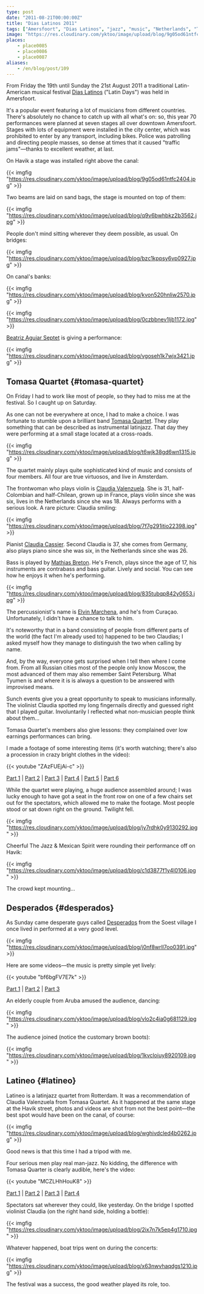 ```yaml
---
type: post
date: "2011-08-21T00:00:00Z"
title: "Dias Latinos 2011"
tags: ["Amersfoort", "Dias Latinos", "jazz", "music", "Netherlands", "Tomasa Quartet"]
image: "https://res.cloudinary.com/yktoo/image/upload/blog/9g05od61ntfc2404.jpg"
places:
    - place0085
    - place0086
    - place0087
aliases:
    - /en/blog/post/109
---
```


From Friday the 19th until Sunday the 21st August 2011 a traditional Latin-American musical festival [Dias Latinos](http://www.diaslatinos.nl/) ("Latin Days") was held in Amersfoort.

<!--more-->

It's a popular event featuring a lot of musicians from different countries. There's absolutely no chance to catch up with all what's on: so, this year 70 performances were planned at seven stages all over downtown Amersfoort. Stages with lots of equipment were installed in the city center, which was prohibited to enter by any transport, including bikes. Police was patrolling and directing people masses, so dense at times that it caused "traffic jams"—thanks to excellent weather, at last.

On Havik a stage was installed right above the canal:

{{< imgfig "https://res.cloudinary.com/yktoo/image/upload/blog/9g05od61ntfc2404.jpg" >}}

Two beams are laid on sand bags, the stage is mounted on top of them:

{{< imgfig "https://res.cloudinary.com/yktoo/image/upload/blog/q9v6bwhbkz2b3562.jpg" >}}

People don't mind sitting wherever they deem possible, as usual. On bridges:

{{< imgfig "https://res.cloudinary.com/yktoo/image/upload/blog/bzc1kppsy6vp0927.jpg" >}}

On canal's banks:

{{< imgfig "https://res.cloudinary.com/yktoo/image/upload/blog/kvon520hnliw2570.jpg" >}}

{{< imgfig "https://res.cloudinary.com/yktoo/image/upload/blog/0czbbnev1ljb1172.jpg" >}}

[Beatriz Aguiar Septet](http://www.beatrizaguiar.com/) is giving a performance:

{{< imgfig "https://res.cloudinary.com/yktoo/image/upload/blog/vgoseh1k7wjx3421.jpg" >}}

## Tomasa Quartet {#tomasa-quartet}

On Friday I had to work like most of people, so they had to miss me at the festival. So I caught up on Saturday.

As one can not be everywhere at once, I had to make a choice. I was fortunate to stumble upon a brilliant band [Tomasa Quartet](http://www.tomasaquartet.com/). They play something that can be described as instrumental latinjazz. That day they were performing at a small stage located at a cross-roads.

{{< imgfig "https://res.cloudinary.com/yktoo/image/upload/blog/t6wjk38gd6wn1315.jpg" >}}

The quartet mainly plays quite sophisticated kind of music and consists of four members. All four are true virtuosos, and live in Amsterdam.

The frontwoman who plays violin is [Claudia Valenzuela](http://www.myspace.com/claudiavalenzuela). She is 31, half-Colombian and half-Chilean, grown up in France, plays violin since she was six, lives in the Netherlands since she was 18. Always performs with a serious look. A rare picture: Claudia smiling:

{{< imgfig "https://res.cloudinary.com/yktoo/image/upload/blog/7f7g291itio22398.jpg" >}}

Pianist [Claudia Cassier](http://claudiacassier.com/). Second Claudia is 37, she comes from Germany, also plays piano since she was six, in the Netherlands since she was 26.

Bass is played by [Mathias Breton](http://www.myspace.com/mathiasbreton). He's French, plays since the age of 17, his instruments are contrabass and bass guitar. Lively and social. You can see how he enjoys it when he's performing.

{{< imgfig "https://res.cloudinary.com/yktoo/image/upload/blog/835tubqp842y0653.jpg" >}}

The percussionist's name is [Elvin Marchena](http://www.myspace.com/elvinmarchena), and he's from Curaçao. Unfortunately, I didn't have a chance to talk to him.

It's noteworthy that in a band consisting of people from different parts of the world (the fact I'm already used to) happened to be two Claudias; I asked myself how they manage to distinguish the two when calling by name.

And, by the way, everyone gets surprised when I tell then where I come from. From all Russian cities most of the people only know Moscow, the most advanced of them may also remember Saint Petersburg. What Tyumen is and where it is is always a question to be answered with improvised means.

Sunch events give you a great opportunity to speak to musicians informally. The violinist Claudia spotted my long fingernails directly and guessed right that I played guitar. Involuntarily I reflected what non-musician people think about them…

Tomasa Quartet's members also give lessons: they complained over low earnings performances can bring.

I made a footage of some interesting items (it's worth watching; there's also a procession in crazy bright clothes in the video):

{{< youtube "ZAzFUEjAi-c" >}}

[Part 1](http://www.youtube.com/watch?v=ZAzFUEjAi-c) | [Part 2](http://www.youtube.com/watch?v=7RRzuBoPOOc) | [Part 3](http://www.youtube.com/watch?v=Uf0k1XrPLhw) | [Part 4](http://www.youtube.com/watch?v=PtNQ3ZCjsek) | [Part 5](http://www.youtube.com/watch?v=Rc4p13b2RM8) | [Part 6](http://www.youtube.com/watch?v=qAtkOrgQXn8)

While the quartet were playing, a huge audience assembled around; I was lucky enough to have got a seat in the front row on one of a few chairs set out for the spectators, which allowed me to make the footage. Most people stood or sat down right on the ground. Twilight fell.

{{< imgfig "https://res.cloudinary.com/yktoo/image/upload/blog/jy7rdhk0y9130292.jpg" >}}

Cheerful The Jazz & Mexican Spirit were rounding their performance off on Havik:

{{< imgfig "https://res.cloudinary.com/yktoo/image/upload/blog/c1d3877f1y4l0106.jpg" >}}

The crowd kept mounting…

## Desperados {#desperados}

As Sunday came desperate guys called [Desperados](http://www.desperados-music.com/) from the Soest village I once lived in performed at a very good level.

{{< imgfig "https://res.cloudinary.com/yktoo/image/upload/blog/j0nf8wrll7oo0391.jpg" >}}

Here are some videos—the music is pretty simple yet lively:

{{< youtube "bf6bgFV7E7k" >}}

[Part 1](http://www.youtube.com/watch?v=bf6bgFV7E7k) | [Part 2](http://www.youtube.com/watch?v=7SBBRZpuJy8) | [Part 3](http://www.youtube.com/watch?v=bIvqUf6o6aQ)

An elderly couple from Aruba amused the audience, dancing:

{{< imgfig "https://res.cloudinary.com/yktoo/image/upload/blog/vlo2c4ia0g681129.jpg" >}}

The audience joined (notice the customary brown boots):

{{< imgfig "https://res.cloudinary.com/yktoo/image/upload/blog/1kvcloiuy8920109.jpg" >}}

## Latineo {#latineo}

Latineo is a latinjazz quartet from Rotterdam. It was a recommendation of Claudia Valenzuela from Tomasa Quartet. As it happened at the same stage at the Havik street, photos and videos are shot from not the best point—the best spot would have been on the canal, of course:

{{< imgfig "https://res.cloudinary.com/yktoo/image/upload/blog/wghivdcled4b0262.jpg" >}}

Good news is that this time I had a tripod with me.

Four serious men play real man-jazz. No kidding, the difference with Tomasa Quarter is clearly audible, here's the video:

{{< youtube "MCZLHhHouK8" >}}

[Part 1](http://www.youtube.com/watch?v=MCZLHhHouK8) | [Part 2](http://www.youtube.com/watch?v=ox_D6TT4Tp8) | [Part 3](http://www.youtube.com/watch?v=pBkwuU0TfxY) | [Part 4](http://www.youtube.com/watch?v=EQ6W7ZTioXs)

Spectators sat wherever they could, like yesterday. On the bridge I spotted violinist Claudia (on the right hand side, holding a bottle):

{{< imgfig "https://res.cloudinary.com/yktoo/image/upload/blog/2ix7n7k5ep4g1710.jpg" >}}

Whatever happened, boat trips went on during the concerts:

{{< imgfig "https://res.cloudinary.com/yktoo/image/upload/blog/x63nwvhaqdgs1210.jpg" >}}

The festival was a success, the good weather played its role, too.

